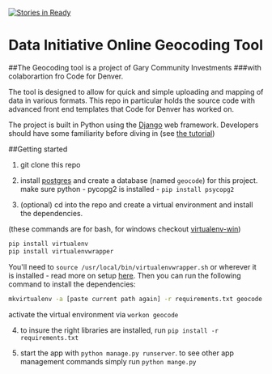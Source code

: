 [![Stories in Ready](https://badge.waffle.io/qliu/di_geocoding.png?label=ready&title=Ready)](https://waffle.io/qliu/di_geocoding)
# Data Initiative Online Geocoding Tool

##The Geocoding tool is a project of Gary Community Investments 
###with colaborartion fro Code for Denver.

The tool is designed to allow for quick and simple uploading and mapping of data in various formats.
This repo in particular holds the source code with advanced front end templates that Code for Denver has worked on.

The project is built in Python using the [Django](https://www.djangoproject.com/) web framework. Developers should have some familiarity before diving in (see [the tutorial](https://docs.djangoproject.com/en/1.10/intro/tutorial01/))


##Getting started


1. git clone this repo

2. install [postgres](https://www.postgresql.org/download/) and create a database (named `geocode`) for this project. 
make sure python - pycopg2 is installed - 
`pip install psycopg2`

3. (optional) cd into the repo and create a virtual environment and install the dependencies. 

(these commands are for bash, for windows checkout [virtualenv-win](https://github.com/davidmarble/virtualenvwrapper-win))

```sh
pip install virtualenv
pip install virtualenvwrapper
```
You'll need to `source /usr/local/bin/virtualenvwrapper.sh` or wherever it is installed - read more on setup [here](http://virtualenvwrapper.readthedocs.io/en/latest/install.html). Then you can run the following command to install the dependencies:
```sh
mkvirtualenv -a [paste current path again] -r requirements.txt geocode
```

activate the virtual environment via 
`workon geocode`

4. to insure the right libraries are installed, run
`pip install -r requirements.txt`

5. start the app with `python manage.py runserver`. to see other app management commands simply run `python mange.py`
